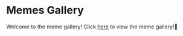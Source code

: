 # Memes Gallery

Welcome to the meme gallery! Click [here](https://elahe-hosseini98.github.io/Random-Treasures/memes/) to view the meme gallery!🎨
